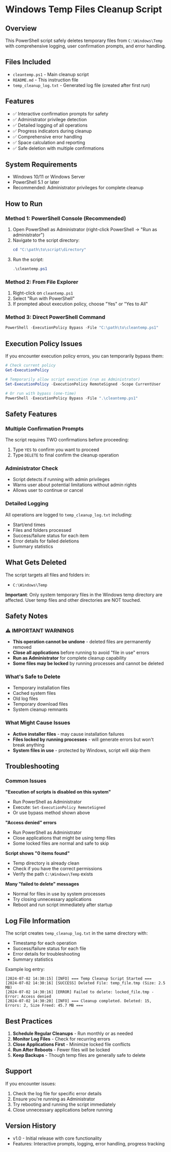 # Windows Temp Files Cleanup Script

## Overview
This PowerShell script safely deletes temporary files from `C:\Windows\Temp` with comprehensive logging, user confirmation prompts, and error handling.

## Files Included
- `cleantemp.ps1` - Main cleanup script
- `README.md` - This instruction file
- `temp_cleanup_log.txt` - Generated log file (created after first run)

## Features
- ✅ Interactive confirmation prompts for safety
- ✅ Administrator privilege detection
- ✅ Detailed logging of all operations
- ✅ Progress indicators during cleanup
- ✅ Comprehensive error handling
- ✅ Space calculation and reporting
- ✅ Safe deletion with multiple confirmations

## System Requirements
- Windows 10/11 or Windows Server
- PowerShell 5.1 or later
- Recommended: Administrator privileges for complete cleanup

## How to Run

### Method 1: PowerShell Console (Recommended)
1. Open PowerShell as Administrator (right-click PowerShell → "Run as administrator")
2. Navigate to the script directory:
   ```powershell
   cd "C:\path\to\script\directory"
   ```
3. Run the script:
   ```powershell
   .\cleantemp.ps1
   ```

### Method 2: From File Explorer
1. Right-click on `cleantemp.ps1`
2. Select "Run with PowerShell"
3. If prompted about execution policy, choose "Yes" or "Yes to All"

### Method 3: Direct PowerShell Command
```powershell
PowerShell -ExecutionPolicy Bypass -File "C:\path\to\cleantemp.ps1"
```

## Execution Policy Issues
If you encounter execution policy errors, you can temporarily bypass them:

```powershell
# Check current policy
Get-ExecutionPolicy

# Temporarily allow script execution (run as Administrator)
Set-ExecutionPolicy -ExecutionPolicy RemoteSigned -Scope CurrentUser

# Or run with bypass (one-time)
PowerShell -ExecutionPolicy Bypass -File ".\cleantemp.ps1"
```

## Safety Features

### Multiple Confirmation Prompts
The script requires TWO confirmations before proceeding:
1. Type `YES` to confirm you want to proceed
2. Type `DELETE` to final confirm the cleanup operation

### Administrator Check
- Script detects if running with admin privileges
- Warns user about potential limitations without admin rights
- Allows user to continue or cancel

### Detailed Logging
All operations are logged to `temp_cleanup_log.txt` including:
- Start/end times
- Files and folders processed
- Success/failure status for each item
- Error details for failed deletions
- Summary statistics

## What Gets Deleted
The script targets all files and folders in:
- `C:\Windows\Temp`

**Important**: Only system temporary files in the Windows temp directory are affected. User temp files and other directories are NOT touched.

## Safety Notes

### ⚠️ IMPORTANT WARNINGS
- **This operation cannot be undone** - deleted files are permanently removed
- **Close all applications** before running to avoid "file in use" errors
- **Run as Administrator** for complete cleanup capability
- **Some files may be locked** by running processes and cannot be deleted

### What's Safe to Delete
- Temporary installation files
- Cached system files
- Old log files
- Temporary download files
- System cleanup remnants

### What Might Cause Issues
- **Active installer files** - may cause installation failures
- **Files locked by running processes** - will generate errors but won't break anything
- **System files in use** - protected by Windows, script will skip them

## Troubleshooting

### Common Issues

**"Execution of scripts is disabled on this system"**
- Run PowerShell as Administrator
- Execute: `Set-ExecutionPolicy RemoteSigned`
- Or use bypass method shown above

**"Access denied" errors**
- Run PowerShell as Administrator
- Close applications that might be using temp files
- Some locked files are normal and safe to skip

**Script shows "0 items found"**
- Temp directory is already clean
- Check if you have the correct permissions
- Verify the path `C:\Windows\Temp` exists

**Many "failed to delete" messages**
- Normal for files in use by system processes
- Try closing unnecessary applications
- Reboot and run script immediately after startup

## Log File Information
The script creates `temp_cleanup_log.txt` in the same directory with:
- Timestamp for each operation
- Success/failure status for each file
- Error details for troubleshooting
- Summary statistics

Example log entry:
```
[2024-07-02 14:30:15] [INFO] === Temp Cleanup Script Started ===
[2024-07-02 14:30:16] [SUCCESS] Deleted File: temp_file.tmp (Size: 2.5 MB)
[2024-07-02 14:30:16] [ERROR] Failed to delete: locked_file.tmp - Error: Access denied
[2024-07-02 14:30:20] [INFO] === Cleanup completed. Deleted: 15, Errors: 2, Size Freed: 45.7 MB ===
```

## Best Practices
1. **Schedule Regular Cleanups** - Run monthly or as needed
2. **Monitor Log Files** - Check for recurring errors
3. **Close Applications First** - Minimize locked file conflicts
4. **Run After Reboots** - Fewer files will be locked
5. **Keep Backups** - Though temp files are generally safe to delete

## Support
If you encounter issues:
1. Check the log file for specific error details
2. Ensure you're running as Administrator
3. Try rebooting and running the script immediately
4. Close unnecessary applications before running

## Version History
- v1.0 - Initial release with core functionality
- Features: Interactive prompts, logging, error handling, progress tracking